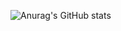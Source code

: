 
 
![Anurag's GitHub stats](https://github-readme-stats.vercel.app/api?username=halimbahae&show_icons=true&theme=radical)

 
